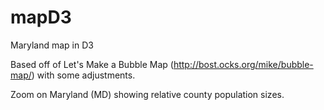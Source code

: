 mapD3
=====

Maryland map in D3

Based off of Let's Make a Bubble Map (http://bost.ocks.org/mike/bubble-map/) with some adjustments.

Zoom on Maryland (MD) showing relative county population sizes. 
